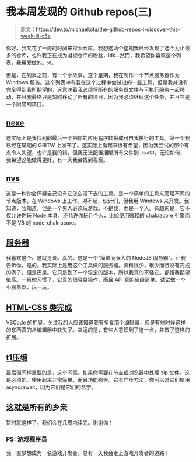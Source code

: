 # 我本周发现的 Github repos(三)

> 原文：<https://dev.to/michaeljota/the-github-repos-i-discover-this-week-iii-c5e>

你好。我又花了一周的时间来探索仓库。我想这两个星期我已经发现了迄今为止最多的仓库，也许我正在成为凝视仓库的粉丝，idk...然而，我希望你喜欢这个列表，我用爱做的。:d。

但是，在列表之前，有一个小故事。这个星期，我在制作一个节点服务器作为 Windows 服务。这个列表中有我在这个过程中尝试过的一些工具，但是我并没有完全得到我所期望的，这意味着我必须将所有的服务器文件与可执行服务一起移动，并且我最终只是暂时移动了所有的项目，因为我必须继续这个任务，并且它是一个附带的项目。

## [nexe](https://github.com/nexe/nexe)

这实际上是我找到的最后一个把你的应用程序转换成可自我执行的工具。第一个我已经在早期的 GRITW 上发布了。这实际上看起来很有希望，因为我尝试的那个有点令人失望，也许是我的错，但我无法配置捆绑所有文件到`.exe`中。无论如何，我希望这能做得更好，有一天我会找到答案。

## [nvs](https://github.com/jasongin/nvs)

这是一种你会怀疑自己没有它怎么活下去的工具。是一个简单的工具来管理不同的节点版本，在 Windows 上工作。对不起，伙计们，但我用 Windows 来开发。我知道，我知道，但是一个男人必须玩游戏。不是我，而是一个人。有趣的是，它不仅允许你玩 Node 本身，还允许你玩几个人，比如使用微软的 chakracore 引擎而不是 V8 的 node-chakracore。

## [服务器](https://github.com/franciscop/server)

我喜欢这个。这就是爱。真的。这是一个“简单而强大的 NodeJS 服务器”。让我告诉你，是的。我实际上是用这个工具做的服务器。资料很少，很少而且没有完成的例子，但是还是。它只是到了一个稳定的版本，所以我真的不怪它。都怪我期望值高。一旦你习惯了，它真的很容易操作，而且 API 真的超级简单。试试做一个小服务器，玩一玩。

## [HTML-CSS 类完成](https://github.com/zignd/HTML-CSS-Class-Completion)

VSCode 的扩展。关注我的人应该知道我有多爱那个编辑器，但是有些时候这样的东西真的从编辑器中缺失了。幸运的是，有些人意识到了这一点，并做了这样的扩展。

## [t1](#jszip)[压缩](https://github.com/Stuk/jszip)

最后但同样重要的是，这个闪亮。如果你需要在节点或浏览器中处理 zip 文件，这是必须的。使用起来非常简单，而且功能强大。它有异步方法，你可以对它们使用 async/await，因为它们是它们的名字。

## 这就是所有的乡亲

暂时就这样了。我们会在几周内读完。谢谢你！

### PS: [游戏程序员](https://github.com/miloyip/game-programmer)

我一直梦想成为一名游戏开发者。总有一天我会走上游戏开发者的道路！